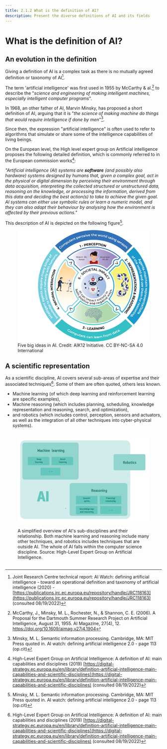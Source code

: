 ```yaml
---
title: 2.1.2 What is the definition of AI?
description: Present the diverse definitions of AI and its fields
---
```

# What is the definition of AI?

## An evolution in the definition

Giving a definition of AI is a complex task as there is no mutually agreed definition or taxonomy of AI[^1].

The term 'artificial intelligence' was first used in 1955 by McCarthy & al.[^2] to describe the "*science and engineering of making intelligent machines, especially intelligent computer programs*".

In 1968, an other father of AI, Marvin Minsky, has proposed a short definition of AI, arguing that it is "*the science of making machine do things that would require intelligence if done by men*"[^3].

Since then, the expression "artificial intelligence" is often used to refer to algorithms that simulate or share some of the intelligence capabilities of living beings.

On the European level, the High level expert group on Artificial intelligence proposes the following detailed definition, which is commonly referred to in the European commission works[^4]:

*"Artificial intelligence (AI) systems are* ***software*** *(and possibly also hardware) systems designed by humans that, given a complex goal, act in the physical or digital dimension by perceiving their environment through data acquisition, interpreting the collected structured or unstructured data, reasoning on the knowledge, or processing the information, derived from this data and deciding the best action(s) to take to achieve the given goal. AI systems can either use symbolic rules or learn a numeric model, and they can also adapt their behaviour by analysing how the environment is affected by their previous actions."*

This description of AI is depicted on the following figure[^3].

<figure>
	 <img src="Images/AI4K12_Five_Big_Ideas_Graphic.png" />
	 <figcaption> Five big ideas in AI. Credit: AIK12 Initiative. CC BY-NC-SA 4.0 International </figcaption>
</figure>

## A scientific representation

As a scientific discipline, AI covers several sub-areas of expertise and their associated techniques[^4]. Some of them are often quoted, others less known.

-   Machine learning (of which deep learning and reinforcement learning are specific examples),
-   Machine reasoning (which includes planning, scheduling, knowledge representation and reasoning, search, and optimization),
-   and robotics (which includes control, perception, sensors and actuators, as well as the integration of all other techniques into cyber-physical systems).

<figure> 
  <img src="Images/AI-sub-disciplines.png" /> 
  <figcaption> A simplified overview of AI's sub-disciplines and their relationship. Both machine learning and reasoning include many other techniques, and robotics includes techniques that are outside AI. The whole of AI falls within the computer science discipline. Source: High-Level Expert Group on Artificial Intelligence.</figcaption> 
</figure>

[^1]: Joint Research Centre technical report: AI Watch: defining artificial intelligence - toward an operational definition and taxonomy of artificial intelligence (2020) - [https://publications.jrc.ec.europa.eu/repository/handle/JRC118163](https://publications.jrc.ec.europa.eu/repository/handle/JRC118163) (consulted 08/19/2022)

[^2]: McCarthy, J., Minsky, M. L., Rochester, N., & Shannon, C. E. (2006). A Proposal for the Dartmouth Summer Research Project on Artificial Intelligence, August 31, 1955. AI Magazine, 27(4), 12. https://doi.org/10.1609/aimag.v27i4.1904

[^3]: Minsky, M. L. Semantic information processing. Cambridge, MA: MIT Press quoted in. AI watch: defining artificial intelligence 2.0 - page 113 (op.cit)

[^4]: High-Level Expert Group on Artificial Intelligence: A definition of AI: main capabilities and disciplines (2019) [https://digital-strategy.ec.europa.eu/en/library/definition-artificial-intelligence-main-capabilities-and-scientific-disciplines](https://digital-strategy.ec.europa.eu/en/library/definition-artificial-intelligence-main-capabilities-and-scientific-disciplines) (consulted 08/19/2022)
